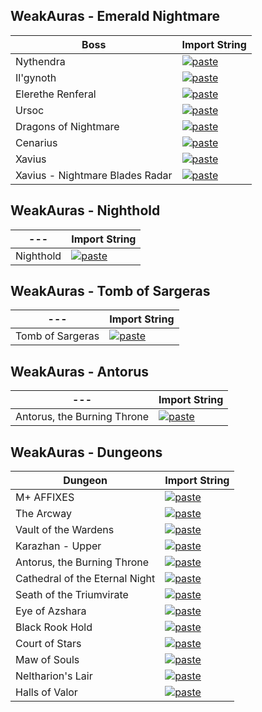 ## WeakAuras - Emerald Nightmare

| Boss       | Import String |
|------------|---------------|
| Nythendra  | [![paste](https://img.shields.io/badge/-Pastebin-blue?logo=pastebin&logoColor=white)](https://pastebin.com/hvEcmq2G) |
| Il'gynoth  | [![paste](https://img.shields.io/badge/-Pastebin-blue?logo=pastebin&logoColor=white)](https://pastebin.com/G1N1uG89) |
| Elerethe Renferal  | [![paste](https://img.shields.io/badge/-Pastebin-blue?logo=pastebin&logoColor=white)](https://pastebin.com/GFHu2Eie) |
| Ursoc  | [![paste](https://img.shields.io/badge/-Pastebin-blue?logo=pastebin&logoColor=white)](https://pastebin.com/UjaJGWBb) |
| Dragons of Nightmare  | [![paste](https://img.shields.io/badge/-Pastebin-blue?logo=pastebin&logoColor=white)](https://pastebin.com/YXHzj5S4) |
| Cenarius  | [![paste](https://img.shields.io/badge/-Pastebin-blue?logo=pastebin&logoColor=white)](https://pastebin.com/pWPZQCX0) |
| Xavius  | [![paste](https://img.shields.io/badge/-Pastebin-blue?logo=pastebin&logoColor=white)](https://pastebin.com/YmtZbZ0g) |
| Xavius - Nightmare Blades Radar  | [![paste](https://img.shields.io/badge/-Pastebin-blue?logo=pastebin&logoColor=white)](https://pastebin.com/92hrTNVU) |


## WeakAuras - Nighthold
| ---     | Import String |
|------------|---------------|
| Nighthold  | [![paste](https://img.shields.io/badge/-Pastebin-blue?logo=pastebin&logoColor=white)](https://pastebin.com/2YXGbukq) |

## WeakAuras - Tomb of Sargeras
| ---     | Import String |
|------------|---------------|
| Tomb of Sargeras  | [![paste](https://img.shields.io/badge/-Pastebin-blue?logo=pastebin&logoColor=white)](https://pastebin.com/sskukT9e) |

## WeakAuras - Antorus
| ---     | Import String |
|------------|---------------|
| Antorus, the Burning Throne  | [![paste](https://img.shields.io/badge/-Pastebin-blue?logo=pastebin&logoColor=white)](https://pastebin.com/nd3ZWazj) |

## WeakAuras - Dungeons
| Dungeon    | Import String |
|------------|---------------|
| M+ AFFIXES  | [![paste](https://img.shields.io/badge/-Pastebin-blue?logo=pastebin&logoColor=white)](https://pastes.io/affixes-37) |
| The Arcway  | [![paste](https://img.shields.io/badge/-Pastebin-blue?logo=pastebin&logoColor=white)](https://pastebin.com/vyaF3kLq) |
| Vault of the Wardens  | [![paste](https://img.shields.io/badge/-Pastebin-blue?logo=pastebin&logoColor=white)](https://pastebin.com/uJRUNtpu) |
| Karazhan - Upper  | [![paste](https://img.shields.io/badge/-Pastebin-blue?logo=pastebin&logoColor=white)](https://pastebin.com/UHmsnds7) |
| Antorus, the Burning Throne  | [![paste](https://img.shields.io/badge/-Pastebin-blue?logo=pastebin&logoColor=white)](https://pastebin.com/nd3ZWazj) |
| Cathedral of the Eternal Night  | [![paste](https://img.shields.io/badge/-Pastebin-blue?logo=pastebin&logoColor=white)](https://pastebin.com/SK7FiDE8) |
| Seath of the Triumvirate  | [![paste](https://img.shields.io/badge/-Pastebin-blue?logo=pastebin&logoColor=white)](https://pastebin.com/CL7nY8U1) |
| Eye of Azshara  | [![paste](https://img.shields.io/badge/-Pastebin-blue?logo=pastebin&logoColor=white)](https://pastebin.com/xekhk8ts) |
| Black Rook Hold  | [![paste](https://img.shields.io/badge/-Pastebin-blue?logo=pastebin&logoColor=white)](https://pastebin.com/Cg2meG4N) |
| Court of Stars  | [![paste](https://img.shields.io/badge/-Pastebin-blue?logo=pastebin&logoColor=white)](https://pastebin.com/K2kTFATP) |
| Maw of Souls  | [![paste](https://img.shields.io/badge/-Pastebin-blue?logo=pastebin&logoColor=white)](https://pastebin.com/mgjs5svC) |
| Neltharion's Lair  | [![paste](https://img.shields.io/badge/-Pastebin-blue?logo=pastebin&logoColor=white)](https://privatebin.net/?dbe0d2bb9e573112#GDQBBGTAKgEs6LUMa8LqyvPYbc7BaN3LPtrQtPXqTmXX) |
| Halls of Valor  | [![paste](https://img.shields.io/badge/-Pastebin-blue?logo=pastebin&logoColor=white)](https://privatebin.net/?34623b0a3b080329#4ejjnCGTna2gQC3GDai9NhJ4XLwVMzfkAvNr4qe5iQJS) |
